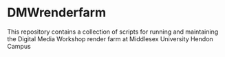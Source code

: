 #  DMWrenderfarm

This repository contains a collection of scripts for running and maintaining
the Digital Media Workshop render farm at Middlesex University Hendon Campus
